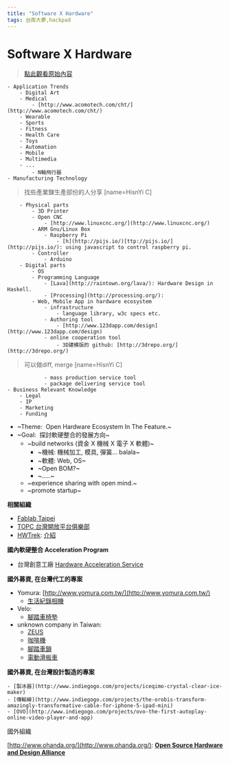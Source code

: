 ```yaml
---
title: "Software X Hardware"
tags: 台南大夢,hackpad
---
```


# Software X Hardware

> [點此觀看原始內容](https://g0v.hackpad.tw/qix55dZtNdC)


    - Application Trends
        - Digital Art
        - Medical
            - [http://www.acomotech.com/cht/](http://www.acomotech.com/cht/)
        - Wearable
        - Sports
        - Fitness
        - Health Care
        - Toys
        - Automation
        - Mobile
        - Multimedia
        - ...
            - N軸飛行器
    - Manufacturing Technology
> 找些產業鍊生產部份的人分享
> [name=HisnYi C]

        - Physical parts
            - 3D Printer
            - Open CNC
                - [http://www.linuxcnc.org/](http://www.linuxcnc.org/)
            - ARM Gnu/Linux Box
                - Raspberry Pi
                    - [h](http://pijs.io/)[ttp://pijs.io/](http://pijs.io/): using javascript to control raspberry pi.
            - Controller
                - Arduino
        - Digital parts
            - OS
            - Programming Language
                - [Lava](http://raintown.org/lava/): Hardware Design in Haskell.
                - [Processing](http://processing.org/):
            - Web, Mobile App in hardware ecosystem
                - infrastructure
                    - language library, w3c specs etc.
                - Authoring tool
                    - [http://www.123dapp.com/design](http://www.123dapp.com/design)
                - online cooperation tool
                    - 3D建模版的 github: [http://3drepo.org/](http://3drepo.org/)
> 可以做diff, merge
> [name=HisnYi C]

                - mass production service tool
                - package delivering service tool
    - Business Relevant Knowledge
        - Legal
        - IP
        - Marketing
        - Funding

- ~Theme:  Open Hardware Ecosystem In The Feature.~
- ~Goal:  探討軟硬整合的發展方向~
    - ~build networks (資金 X 機械 X 電子 X 軟體)~
        - ~機械: 機械加工, 模具, 彈簧... balala~
        - ~軟體: Web, OS~
        - ~Open BOM?~
        - ~.....~
    - ~experience sharing with open mind.~
    - ~promote startup~

**相關組織**

- [Fablab Taipei](http://www.fablabtaipei.org/)
- [TOPC 台灣開放平台俱樂部](http://www.open-platform-club.org/2013/02/topc.html)
- [HWTrek](http://www.hwtrek.com/): [介紹](http://www.inside.com.tw/2013/11/15/interview-hwtrek-founder-lucas-wang?fb_action_ids=839173142764663&fb_action_types=og.likes&fb_ref=wp&fb_source=aggregation&fb_aggregation_id=288381481237582)

**國內軟硬整合 Acceleration Program**

- 台灣創意工廠 [Hardware Acceleration Service](http://tmi.vc/investment/hardware-acceleration-service/)

**國外募資, 在台灣代工的專案**

- Yomura: [http://www.yomura.com.tw/](http://www.yomura.com.tw/)
    - [生活紀錄相機](http://www.kickstarter.com/projects/martinkallstrom/memoto-lifelogging-camera)
- Velo:
    - [腳踏車椅墊](http://www.indiegogo.com/projects/revla-real-comfort-cycling-is-coming-soon)
- unknown company in Taiwan:
    - [ZEUS](http://www.inside.com.tw/2013/10/30/kickstarter-3d-scanner-printet-zeus)
    - [咖啡機](http://www.kickstarter.com/projects/uniterra-nomad/nomadtm-the-go-everywhere-espresso-machinetm)
    - [腳踏車鎖](http://www.kickstarter.com/projects/solgaarddesign/the-interlocktm-the-lock-that-hides-inside-of-your/posts?page=4)
    - [電動滑板車](http://www.worldjournal.com/view/full_Anews/24148950/article-%E5%AE%8B%E5%82%91%E6%94%9C%E9%9B%BB%E5%8B%95%E6%BB%91%E6%9D%BF%E8%BB%8A-%E9%97%96%E5%B8%82%E5%A0%B4%E7%BC%BA%E5%8F%A3?instance=sfnoon)

**國外募資, 在台灣設計製造的專案**

    - [製冰器](http://www.indiegogo.com/projects/iceqimo-crystal-clear-ice-maker)
    - [傳輸線](http://www.indiegogo.com/projects/the-orobis-transform-amazingly-transformative-cable-for-iphone-5-ipad-mini)
    - [OVO](http://www.indiegogo.com/projects/ovo-the-first-autoplay-online-video-player-and-app)

國外組織

[http://www.ohanda.org/](http://www.ohanda.org/): [**Open Source Hardware and Design Alliance**](http://www.ohanda.org/)

